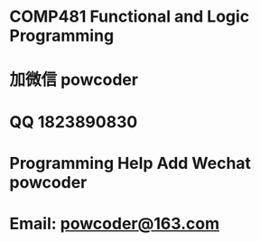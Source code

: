 # COMP481 Functional and Logic Programming
# 加微信 powcoder

# QQ 1823890830

# Programming Help Add Wechat powcoder

# Email: powcoder@163.com

